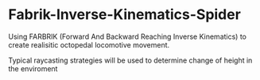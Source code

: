 # Fabrik-Inverse-Kinematics-Spider

Using FARBRIK (Forward And Backward Reaching Inverse Kinematics) to create realisitic octopedal locomotive movement.

Typical raycasting strategies will be used to determine change of height in the enviroment  
